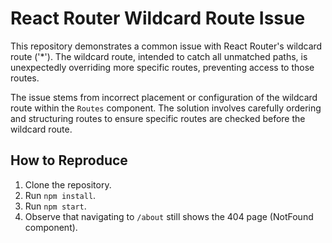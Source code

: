 # React Router Wildcard Route Issue

This repository demonstrates a common issue with React Router's wildcard route ('*').  The wildcard route, intended to catch all unmatched paths, is unexpectedly overriding more specific routes, preventing access to those routes.

The issue stems from incorrect placement or configuration of the wildcard route within the `Routes` component.  The solution involves carefully ordering and structuring routes to ensure specific routes are checked before the wildcard route.

## How to Reproduce

1. Clone the repository.
2. Run `npm install`.
3. Run `npm start`.
4. Observe that navigating to `/about` still shows the 404 page (NotFound component).